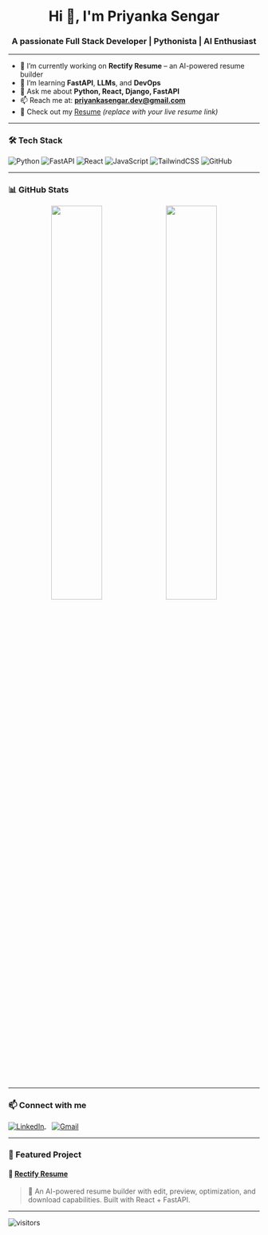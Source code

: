 <h1 align="center">Hi 👋, I'm Priyanka Sengar</h1>
<h3 align="center">A passionate Full Stack Developer | Pythonista | AI Enthusiast</h3>

---

- 🔭 I’m currently working on **Rectify Resume** – an AI-powered resume builder  
- 🌱 I’m learning **FastAPI**, **LLMs**, and **DevOps**  
- 💬 Ask me about **Python, React, Django, FastAPI**  
- 📫 Reach me at: **priyankasengar.dev@gmail.com**  
- 📄 Check out my [Resume](#) *(replace with your live resume link)*  

---

### 🛠️ Tech Stack

![Python](https://img.shields.io/badge/-Python-05122A?style=flat&logo=python)
![FastAPI](https://img.shields.io/badge/-FastAPI-05122A?style=flat&logo=fastapi)
![React](https://img.shields.io/badge/-React-05122A?style=flat&logo=react)
![JavaScript](https://img.shields.io/badge/-JavaScript-05122A?style=flat&logo=javascript)
![TailwindCSS](https://img.shields.io/badge/-TailwindCSS-05122A?style=flat&logo=tailwindcss)
![GitHub](https://img.shields.io/badge/-GitHub-05122A?style=flat&logo=github)

---

### 📊 GitHub Stats

<div align="center">
  <img src="https://github-readme-stats.vercel.app/api?username=priyanka8-sys&show_icons=true&theme=radical" width="45%"/>
  <img src="https://github-readme-streak-stats.herokuapp.com?user=priyanka8-sys&theme=radical" width="45%"/>
</div>

---

### 📫 Connect with me

<p align="left">
<a href="https://linkedin.com/in/priyanka8-sys" target="_blank">
  <img align="center" src="https://img.shields.io/badge/LinkedIn-blue?style=flat&logo=linkedin" alt="LinkedIn" />
</a>
&nbsp;&nbsp;
<a href="mailto:priyankasengar.dev@gmail.com" target="_blank">
  <img align="center" src="https://img.shields.io/badge/Gmail-red?style=flat&logo=gmail" alt="Gmail" />
</a>
</p>

---

### 🌟 Featured Project

#### 🔗 [Rectify Resume](https://github.com/priyanka8-sys/rectify-resume)

> 🧠 An AI-powered resume builder with edit, preview, optimization, and download capabilities. Built with React + FastAPI.

---

![visitors](https://visitor-badge.laobi.icu/badge?page_id=priyanka8-sys)


